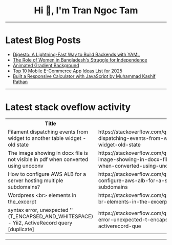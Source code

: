 <h1 align="center">Hi 👋, I'm Tran Ngoc Tam</h1>

---

# Latest Blog Posts 
<!-- BLOG-POST-LIST:START -->
- [Digesto: A Lightning-Fast Way to Build Backends with YAML](https://dev.to/nicolasleal570/digesto-a-lightning-fast-way-to-build-backends-with-yaml-3bob)
- [The Role of Women in Bangladesh&#39;s Struggle for Independence](https://dev.to/afzal_tipu/the-role-of-women-in-bangladeshs-struggle-for-independence-51dg)
- [Animated Gradient Background](https://dev.to/snippflow/animated-gradient-background-188d)
- [Top 10 Mobile E-Commerce App Ideas List for 2025](https://dev.to/tarunfulera/top-10-mobile-e-commerce-app-ideas-list-for-2025-53mn)
- [Built a Responsive Calculator with JavaScript by Muhammad Kashif Pathan](https://dev.to/muhammadkashifpathan/built-a-responsive-calculator-with-javascript-by-muhammad-kashif-pathan-4ng6)
<!-- BLOG-POST-LIST:END -->

---

# Latest stack oveflow activity
<table>
  <tr><th>Title</th><th>Link</th></tr>
  <!-- STACKOVERFLOW:START --><tr><td>Filament dispatching events from widget to another table widget - old state</td><td>https://stackoverflow.com/questions/79342530/filament-dispatching-events-from-widget-to-another-table-widget-old-state</td></tr><tr><td>The image showing in docx file is not visible in pdf when converted using unoconv</td><td>https://stackoverflow.com/questions/79342457/the-image-showing-in-docx-file-is-not-visible-in-pdf-when-converted-using-unocon</td></tr><tr><td>How to configure AWS ALB for a server hosting multiple subdomains?</td><td>https://stackoverflow.com/questions/79342384/how-to-configure-aws-alb-for-a-server-hosting-multiple-subdomains</td></tr><tr><td>Wordpress &lt;br&gt; elements in the_excerpt</td><td>https://stackoverflow.com/questions/79342227/wordpress-br-elements-in-the-excerpt</td></tr><tr><td>syntax error, unexpected &#39;&#39; &lpar;T_ENCAPSED_AND_WHITESPACE&rpar; - Yii2, ActiveRecord query [duplicate]</td><td>https://stackoverflow.com/questions/79342211/syntax-error-unexpected-t-encapsed-and-whitespace-yii2-activerecord-que</td></tr><!-- STACKOVERFLOW:END -->
</table>

---



